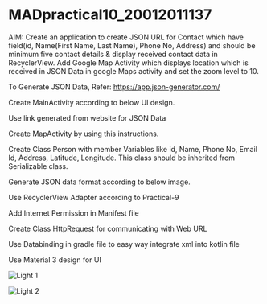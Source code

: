 # MADpractical10_20012011137

AIM: Create an application to create JSON URL for Contact which have field(id, Name(First Name, Last Name), Phone No, Address) and should be minimum five contact details & display received contact data in RecyclerView. Add Google Map Activity which displays location which is received in JSON Data in google Maps activity and set the zoom level to 10.

To Generate JSON Data, Refer: https://app.json-generator.com/

Create MainActivity according to below UI design.

Use link generated from website for JSON Data

Create MapActivity by using this instructions.

Create Class Person with member Variables like id, Name, Phone No, Email Id, Address, Latitude, Longitude. This class should be inherited from Serializable class.

Generate JSON data format according to below image.

Use RecyclerView Adapter according to Practical-9

Add Internet Permission in Manifest file

Create Class HttpRequest for communicating with Web URL

Use Databinding in gradle file to easy way integrate xml into kotlin file

Use Material 3 design for UI

![Light 1](https://user-images.githubusercontent.com/110656617/202841634-f9b40150-0366-4071-a64b-178604b66742.jpeg)

![Light 2](https://user-images.githubusercontent.com/110656617/202841636-0d5bddcc-a858-41ca-bdea-963a35526076.jpeg)


